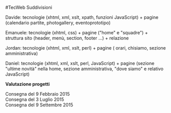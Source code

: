 #TecWeb
Suddivisioni

Davide:	tecnologie (xhtml, xml, xslt, xpath, funzioni JavaScript) + pagine (calendario partite, photogallery, eventoprototipo)

Emanuele:	tecnologie (xhtml, css) + pagine ("home" e "squadre") + struttura sito (header, menù, section, footer ...) + relazione

Jordan:	tecnologie (xhtml, xml, xslt, perl) + pagine ( orari, chisiamo, sezione amministrativa)

Daniel: tecnologie (xhtml,  xml, xslt, perl, JavaScript) + pagine (sezione "ultime novità" nella home, sezione amministrativa, "dove siamo" e relativo JavaScript)

<strong>Valutazione progetti</strong>

Consegna del 9 Febbraio 2015 <br>
Consegna del 3 Luglio 2015<br>
Consegna del 9 Settembre 2015<br>
